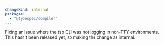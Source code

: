 ```yaml
---
changeKind: internal
packages:
  - "@typespec/compiler"
---
```


Fixing an issue where the tsp CLI was not logging in non-TTY environments.
This hasn't been released yet, so making the change as internal.
